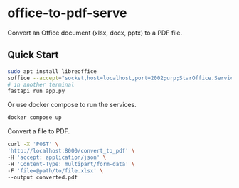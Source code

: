 # office-to-pdf-serve

Convert an Office document (xlsx, docx, pptx) to a PDF file.

## Quick Start

```bash
sudo apt install libreoffice
soffice --accept="socket,host=localhost,port=2002;urp;StarOffice.ServiceManager" --headless
# in another terminal
fastapi run app.py
```

Or use docker compose to run the services.

```bash
docker compose up
```

Convert a file to PDF.

```bash
curl -X 'POST' \
'http://localhost:8000/convert_to_pdf' \
-H 'accept: application/json' \
-H 'Content-Type: multipart/form-data' \
-F 'file=@path/to/file.xlsx' \
--output converted.pdf
```
